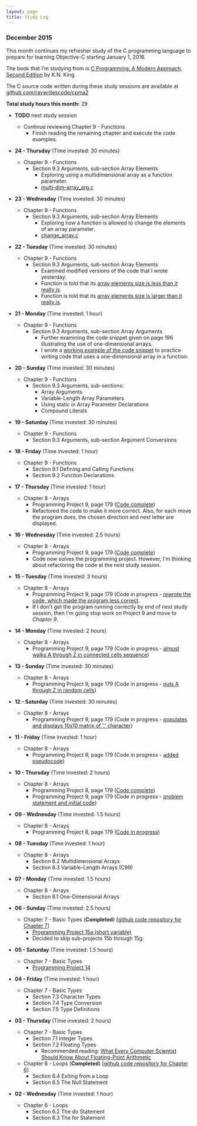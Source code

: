 ```yaml
---
layout: page
title: Study Log
---
```


### December 2015

This month continues my refresher study of the C programming language to prepare for learning Objective-C starting January 1, 2016. 

The book that I'm studying from is [C Programming: A Modern Approach, Second Edition](http://amzn.to/1O2vzz7) by K.N. King. 

The C source code written during these study sessions are available at [github.com/raywritescode/cpma2](https://github.com/raywritescode/cpma2)

**Total study hours this month:** 29 

* **TODO** next study session
   - Continue reviewing Chapter 9 - Functions     
      * Finish reading the remaining chapter and execute the code examples.

* **24 - Thursday** (Time invested: 30 minutes)
   - Chapter 9 - Functions
      * Section 9.3 Arguments, sub-section Array Elements
         - Exploring using a multidimensional array as a function parameter.
         - [multi-dim-array_arg.c](https://github.com/raywritescode/cpma2/blob/183734364152c954e01c9708c45b0697cb76a0ab/ch09/review/multi_dim_array_arg.c)

* **23 - Wednesday** (Time invested: 30 minutes)
   - Chapter 9 - Functions
      * Section 9.3 Arguments, sub-section Array Elements
         - Exploring how a function is allowed to change the elements of an array parameter.
         - [change_array.c](https://github.com/raywritescode/cpma2/blob/39401b0ec868bd8198287deea091178d91f59288/ch09/review/change_array.c)

* **22 - Tuesday** (Time invested: 30 minutes)
   - Chapter 9 - Functions
      * Section 9.3 Arguments, sub-section Array Elements
         - Examined modified versions of the code that I wrote yesterday:
         * Function is told that its [array elements size is less than it really is](https://github.com/raywritescode/cpma2/blob/90680c67d7336f50d08b8b9961eda6666c6f7bce/ch09/review/one_dim_array_arg_smaller.c).
         * Function is told that its [array elements size is larger than it really is](https://github.com/raywritescode/cpma2/blob/8c5240094334c61e03c304e85ea936b4219a4b3c/ch09/review/one_dim_array_arg_larger.c).

* **21 - Monday** (Time invested: 1 hour)
   - Chapter 9 - Functions
      * Section 9.3 Arguments, sub-section Array Arguments
         - Further examining the code snippet given on page 196 illustrating the use of one-dimensional arrays.
         - I wrote a [working example of the code snippet](https://github.com/raywritescode/cpma2/blob/632582ed35bba4ceb595812b1e5fa75457d5288f/ch09/review/one_dim_array_arg.c) to practice writing code that uses a one-dimensional array in a function.

* **20 - Sunday** (Time invested: 30 minutes)
   - Chapter 9 - Functions
      * Section 9.3 Arguments, sub-sections:
         - Array Arguments
         - Variable-Length Array Parameters
         - Using static in Array Parameter Declarations
         - Compound Literals

* **19 - Saturday** (Time invested: 30 minutes)
   - Chapter 9 - Functions
      * Section 9.3 Arguments, sub-section Argument Conversions

* **18 - Friday** (Time invested: 1 hour)
   - Chapter 9 - Functions
      * Section 9.1 Defining and Calling Functions
      * Section 9.2 Function Declarations 

* **17 - Thursday** (Time invested: 1 hour)
   - Chapter 8 - Arrays
      * Programming Project 9, page 179 ([Code complete](https://github.com/raywritescode/cpma2/blob/dadd8e5b2f54e5246f911b8e89858fa579b88ba2/ch08/c8p09.c))
      * Refactored the code to make it more correct. Also, for each move the program does, the chosen direction and next letter are displayed. 

* **16 - Wednesday** (Time invested: 2.5 hours)
   - Chapter 8 - Arrays
      * Programming Project 9, page 179 ([Code complete](https://github.com/raywritescode/cpma2/blob/158446d0e4613d8ad70b0a08ec95bc775f31bd74/ch08/c8p09.c))
      * Code now solves the programming project. However, I'm thinking about refactoring the code at the next study session.

* **15 - Tuesday** (Time invested: 3 hours)
   - Chapter 8 - Arrays
      * Programming Project 9, page 179 (Code in progress - [rewrote the code, which made the program less correct](https://github.com/raywritescode/cpma2/commit/571e3c929eba06e35a8e9c59f978fd90c9bba7aa).
      * If I don't get the program running correctly by end of next study session, then I'm going stop work on Project 9 and move to *Chapter 9*.

* **14 - Monday** (Time invested: 2 hours)
   - Chapter 8 - Arrays
      * Programming Project 9, page 179 (Code in progress - [almost walks A through Z in connected cells sequence](https://github.com/raywritescode/cpma2/commit/40dcac2fd327ca42efca7e00168f445e4d623ca5))

* **13 - Sunday** (Time invested: 30 minutes)
   - Chapter 8 - Arrays
      * Programming Project 9, page 179 (Code in progress - [puts A through Z in random cells](https://github.com/raywritescode/cpma2/commit/9bdc3a6fbecbde540c96404c24b77a701e7532f1))

* **12 - Saturday** (Time invested: 30 minutes)
   - Chapter 8 - Arrays
      * Programming Project 9, page 179 (Code in progress - [populates and displays 10x10 matrix of '.' character](https://github.com/raywritescode/cpma2/commit/a733f298569faae97769abf016ca16a01284df20))

* **11 - Friday** (Time invested: 1 hour)
   - Chapter 8 - Arrays
      * Programming Project 9, page 179 (Code in progress - [added pseudocode](https://github.com/raywritescode/cpma2/commit/64c5f3678ea1db89356d88f78e4e35b0ff3c702d))

* **10 - Thursday** (Time invested: 2 hours)
   - Chapter 8 - Arrays
      * Programming Project 8, page 179 ([Code complete](https://github.com/raywritescode/cpma2/blob/c69a4f42c02f48ead60bba4225a353b8341ff463/ch08/c8p08.c))
      * Programming Project 9, page 179 (Code in progress - [problem statement and initial code](https://github.com/raywritescode/cpma2/commit/71e6650367a1e49dae5444efcfea8846ca80deba))

* **09 - Wednesday** (Time invested: 1.5 hours)
   - Chapter 8 - Arrays
      * Programming Project 8, page 179 ([Code in progress](https://github.com/raywritescode/cpma2/blob/2b8d48a5e8cf07e6247712b162645cac5540b524/ch08/c8p08.c))

* **08 - Tuesday** (Time invested: 1 hour)
  - Chapter 8 - Arrays
      * Section 8.2 Multidimensional Arrays
      * Section 8.3 Variable-Length Arrays (C99)

* **07 - Monday** (Time invested: 1.5 hours)
  - Chapter 8 - Arrays
      * Section 8.1 One-Dimensional Arrays

* **06 - Sunday** (Time invested: 2.5 hours)
  - Chapter 7 - Basic Types (**Completed**) [[github code repository for Chapter 7](https://github.com/raywritescode/cpma2/tree/master/ch07)]
      * [Programming Project 15a (short variable)](https://github.com/raywritescode/cpma2/blob/master/ch07/c7p15a.c)
      * Decided to skip sub-projects 15b through 15g.

* **05 - Saturday** (Time invested: 1.5 hours)
  - Chapter 7 - Basic Types
      * [Programming Project 14](https://github.com/raywritescode/cpma2/blob/master/ch07/c7p14.c)

* **04 - Friday** (Time invested: 1 hour)
  - Chapter 7 - Basic Types
      * Section 7.3 Character Types
      * Section 7.4 Type Conversion
      * Section 7.5 Type Definitions

* **03 - Thursday** (Time invested: 2 hours)
  - Chapter 7 - Basic Types 
      * Section 7.1 Integer Types 
      * Section 7.2 Floating Types
          * Recommended reading: [What Every Computer Scientist Should Know About Floating-Point Arithmetic](https://docs.oracle.com/cd/E19957-01/806-3568/ncg_goldberg.html)
  - Chapter 6 - Loops (**Completed**) [[github code repository for Chapter 6](https://github.com/raywritescode/cpma2/tree/master/ch06)]
      * Section 6.4 Exiting from a Loop
      * Section 6.5 The Null Statement

* **02 - Wednesday** (Time invested: 1 hour)
  - Chapter 6 - Loops 
      * Section 6.2 The do Statement
      * Section 6.3 The for Statement
